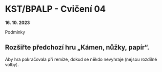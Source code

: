 # KST/BPALP - Cvičení 04

**16. 10. 2023**

Podmínky

## Rozšiřte předchozí hru „Kámen, nůžky, papír“.
Aby hra pokračovala při remíze, dokud se někdo nevyhraje (nejsou rozdílné volby).
